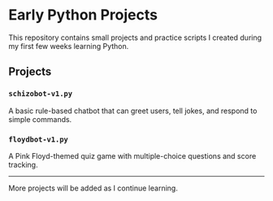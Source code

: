 # Early Python Projects

This repository contains small projects and practice scripts I created during my first few weeks learning Python.

## Projects

### `schizobot-v1.py`
A basic rule-based chatbot that can greet users, tell jokes, and respond to simple commands.

### `floydbot-v1.py`
A Pink Floyd-themed quiz game with multiple-choice questions and score tracking.

---

More projects will be added as I continue learning.
